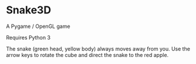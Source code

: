 # Snake3D
A Pygame / OpenGL game

Requires Python 3

The snake (green head, yellow body) always moves away from you. Use the arrow keys to rotate the cube and direct the snake to the red apple.
